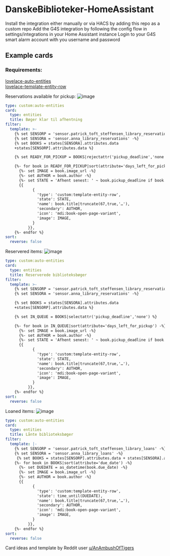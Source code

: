 

# DanskeBiblioteker-HomeAssistant
Install the integration either manually or via HACS by adding this repo as a custom repo
Add the G4S integration by following the config flow in settings/integrations in your Home Assistant instance
Login to your G4S smart alarm account with you username and password

## Example cards
### Requirements:
[lovelace-auto-entities](https://github.com/thomasloven/lovelace-auto-entities)    
[lovelace-template-entity-row](https://github.com/thomasloven/lovelace-template-entity-row)  

Reservations available for pickup:
![image](https://github.com/user-attachments/assets/0a1977e2-0d08-49f9-9a9a-9292bdd40af1)

``` yaml
type: custom:auto-entities
card:
  type: entities
  title: Bøger klar til afhentning
filter:
  template: >-
    {% set SENSORP = 'sensor.patrick_toft_steffensen_library_reservations' -%}
    {% set SENSORA = 'sensor.anna_library_reservations' -%}
    {% set BOOKS = states[SENSORA].attributes.data
    +states[SENSORP].attributes.data %}

    {% set READY_FOR_PICKUP = BOOKS|rejectattr('pickup_deadline','none') %}

    {%- for book in READY_FOR_PICKUP|sort(attribute='days_left_for_pickup') -%}
      {%- set IMAGE = book.image_url -%}
      {%- set AUTHOR = book.author -%}
      {%- set STATE = 'Afhent senest: ' ~ book.pickup_deadline if book.pickup_deadline else book.number_in_queue -%}
      {{
            {
              'type': 'custom:template-entity-row',
              'state': STATE,
              'name': book.title|truncate(67,true,'…'),
              'secondary': AUTHOR,
              'icon': 'mdi:book-open-page-variant',
              'image': IMAGE,
            }
          }},
    {%- endfor %}
sort:
  reverse: false
```

Reservered items:
![image](https://github.com/user-attachments/assets/6f0b8f9a-cc9f-4143-a818-2e29ceca84e1)

``` yaml
type: custom:auto-entities
card:
  type: entities
  title: Reserverede biblioteksbøger
filter:
  template: >-
    {% set SENSORP = 'sensor.patrick_toft_steffensen_library_reservations' -%}
    {% set SENSORA = 'sensor.anna_library_reservations' -%}

    {% set BOOKS = states[SENSORA].attributes.data
    +states[SENSORP].attributes.data %}

    {% set IN_QUEUE = BOOKS|selectattr('pickup_deadline','none') %}

    {%- for book in IN_QUEUE|sort(attribute='days_left_for_pickup') -%}
      {%- set IMAGE = book.image_url -%}
      {%- set AUTHOR = book.author -%}
      {%- set STATE = 'Afhent senest: ' ~ book.pickup_deadline if book.pickup_deadline else book.number_in_queue -%}
      {{
            {
              'type': 'custom:template-entity-row',
              'state': STATE,
              'name': book.title|truncate(67,true,'…'),
              'secondary': AUTHOR,
              'icon': 'mdi:book-open-page-variant',
              'image': IMAGE,
            }
          }},
    {%- endfor %}
sort:
  reverse: false
```

Loaned items:
![image](https://github.com/user-attachments/assets/e2cdf47a-6b3f-40de-bb30-9fa50d62ed91)

``` yaml
type: custom:auto-entities
card:
  type: entities
  title: Lånte biblioteksbøger
filter:
  template: |-
    {% set SENSORP = 'sensor.patrick_toft_steffensen_library_loans' -%}
    {% set SENSORA = 'sensor.anna_library_loans' -%}
     {% set BOOKS = states[SENSORP].attributes.data + states[SENSORA].attributes.data %}
    {%- for book in BOOKS|sort(attribute='due_date') -%}
      {%- set DUEDATE = as_datetime(book.due_date) -%}
      {%- set IMAGE = book.image_url -%}
      {%- set AUTHOR = book.author -%}
      {{
            {
              'type': 'custom:template-entity-row',
              'state': time_until(DUEDATE),
              'name': book.title|truncate(67,true,'…'),
              'secondary': AUTHOR,
              'icon': 'mdi:book-open-page-variant',
              'image': IMAGE,
            }
          }},
    {%- endfor %}
sort:
  reverse: false
```

Card ideas and template by Reddit user [u/AnAmbushOfTigers](https://www.reddit.com/r/homeassistant/comments/1eonc4y/finished_setting_up_our_new_library_books_card/)
